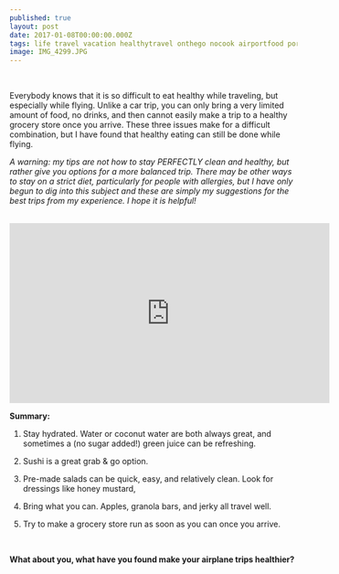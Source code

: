```yaml
---
published: true
layout: post
date: 2017-01-08T00:00:00.000Z
tags: life travel vacation healthytravel onthego nocook airportfood portable lunch dinner snacks
image: IMG_4299.JPG
---
```


<br>

Everybody knows that it is so difficult to eat healthy while traveling, but especially while flying. Unlike a car trip, you can only bring a very limited amount of food, no drinks, and then cannot easily make a trip to a healthy grocery store once you arrive. These three issues make for a difficult combination, but I have found that healthy eating can still be done while flying. 

*A warning: my tips are not how to stay PERFECTLY clean and healthy, but rather give you options for a more balanced trip. There may be other ways to stay on a strict diet, particularly for people with allergies, but I have only begun to dig into this subject and these are simply my suggestions for the best trips from my experience. I hope it is helpful!*

<br>

<iframe width="560" height="315" src="https://www.youtube.com/embed/6zkiIGwL5Ok" frameborder="0" allowfullscreen></iframe>

<br>

**Summary:**

1. Stay hydrated. Water or coconut water are both always great, and sometimes a (no sugar added!) green juice can be refreshing. 

2. Sushi is a great grab & go option.

3. Pre-made salads can be quick, easy, and relatively clean. Look for dressings like honey mustard, 

4. Bring what you can. Apples, granola bars, and jerky all travel well. 

5. Try to make a grocery store run as soon as you can once you arrive. 

<br>


**What about you, what have you found make your airplane trips healthier?**
